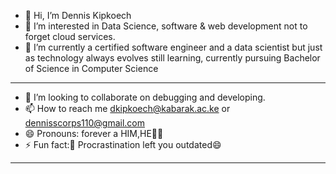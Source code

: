 - 👋 Hi, I’m Dennis Kipkoech 
- 👀 I’m interested in Data Science, software & web development not to forget cloud services.
- 🌱 I’m currently a certified software engineer and a data scientist but just as technology always evolves  still learning, currently pursuing Bachelor of Science in Computer Science
- -----------------------------------------------------------------------------------------------
- 💞️ I’m looking to collaborate on debugging and developing. 
- 📫 How to reach me dkipkoech@kabarak.ac.ke or dennisscorps110@gmail.com
- 😄 Pronouns: forever a HIM,HE🤩🤩
- ⚡ Fun fact:👀 Procrastination left you outdated😄 
----------------------------------------------------------------------------------------------------
<!---
Farahou110/Farahou110 is a ✨ special ✨ repository because its `README.md` (this file) appears on your GitHub profile.
You can click the Preview link to take a look at your changes.
--->

